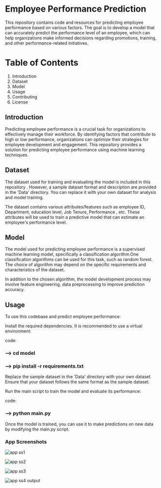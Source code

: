 # Employee Performance Prediction
This repository contains code and resources for predicting employee performance based on various factors. The goal is to develop a model that can accurately predict the performance level of an employee, which can help organizations make informed decisions regarding promotions, training, and other performance-related initiatives.

# Table of Contents
1. Introduction
2. Dataset
3. Model
4. Usage
5. Contributing
6. License

## Introduction
Predicting employee performance is a crucial task for organizations to effectively manage their workforce. By identifying factors that contribute to high or low performance, organizations can optimize their strategies for employee development and engagement. This repository provides a solution for predicting employee performance using machine learning techniques.

## Dataset
The dataset used for training and evaluating the model is  included in this repository . However, a sample dataset format and description are provided in the 'Data' directory. You can replace it with your own dataset for analysis and model training.

The dataset contains various attributes/features such as employee ID, Department, education level, Job Tenure, Performance , etc. These attributes will be used to train a predictive model that can estimate an employee's performance level.

## Model
The model used for predicting employee performance is a supervised machine learning model, specifically a classification algorithm.One classification algorithms can be used for this task, such as random forest. The choice of algorithm may depend on the specific requirements and characteristics of the dataset.

In addition to the chosen algorithm, the model development process may involve feature engineering, data preprocessing to improve prediction accuracy.

## Usage
To use this codebase and predict employee performance:


Install the required dependencies. It is recommended to use a virtual environment:

code:
### --> cd model

### --> pip install -r requirements.txt


Replace the sample dataset in the 'Data' directory with your own dataset. Ensure that your dataset follows the same format as the sample dataset.


Run the main script to train the model and evaluate its performance:

code: 
### --> python main.py
Once the model is trained, you can use it to make predictions on new data by modifying the main.py script.


### App Screenshots
![app ss1](https://github.com/PatelAyush0709/Employee-Performance-Prediction/assets/124557728/094dc4eb-2de1-417f-9f38-131684981641)


![app ss2](https://github.com/PatelAyush0709/Employee-Performance-Prediction/assets/124557728/3ca55741-c50f-426d-b3dc-01a1ffd1c551)


![app ss3](https://github.com/PatelAyush0709/Employee-Performance-Prediction/assets/124557728/fcf913db-44cd-4044-a99c-4500de38cb3f)


![app ss4 output](https://github.com/PatelAyush0709/Employee-Performance-Prediction/assets/124557728/47d80961-90c4-4c0a-a9eb-52a94a72a061)
